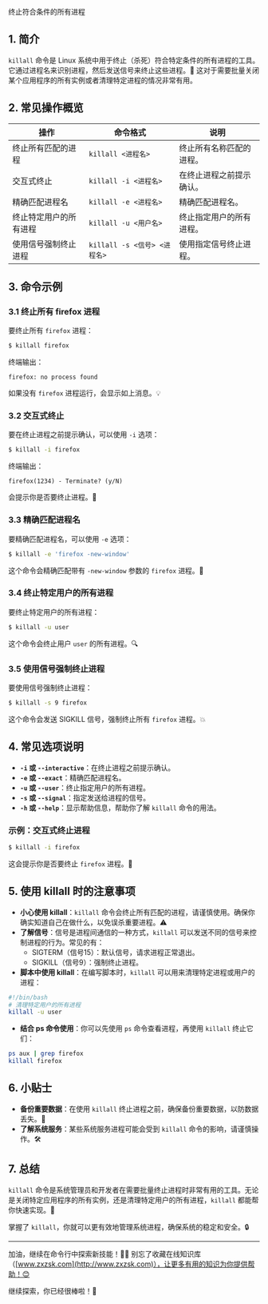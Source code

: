 终止符合条件的所有进程

## 1. 简介

`killall` 命令是 Linux 系统中用于终止（杀死）符合特定条件的所有进程的工具。它通过进程名来识别进程，然后发送信号来终止这些进程。🛑 这对于需要批量关闭某个应用程序的所有实例或者清理特定进程的情况非常有用。

## 2. 常见操作概览

| 操作                       | 命令格式                                  | 说明                               |
|----------------------------|-----------------------------------------|------------------------------------|
| 终止所有匹配的进程           | `killall <进程名>`                      | 终止所有名称匹配的进程。            |
| 交互式终止                  | `killall -i <进程名>`                    | 在终止进程之前提示确认。            |
| 精确匹配进程名              | `killall -e <进程名>`                    | 精确匹配进程名。                    |
| 终止特定用户的所有进程       | `killall -u <用户名>`                    | 终止指定用户的所有进程。            |
| 使用信号强制终止进程         | `killall -s <信号> <进程名>`            | 使用指定信号终止进程。              |

## 3. 命令示例

### 3.1 终止所有 firefox 进程

要终止所有 `firefox` 进程：

```bash
$ killall firefox
```

终端输出：

```
firefox: no process found
```

如果没有 `firefox` 进程运行，会显示如上消息。💡

### 3.2 交互式终止

要在终止进程之前提示确认，可以使用 `-i` 选项：

```bash
$ killall -i firefox
```

终端输出：

```
firefox(1234) - Terminate? (y/N)
```

会提示你是否要终止进程。👀

### 3.3 精确匹配进程名

要精确匹配进程名，可以使用 `-e` 选项：

```bash
$ killall -e 'firefox -new-window'
```

这个命令会精确匹配带有 `-new-window` 参数的 `firefox` 进程。📝

### 3.4 终止特定用户的所有进程

要终止特定用户的所有进程：

```bash
$ killall -u user
```

这个命令会终止用户 `user` 的所有进程。🔍

### 3.5 使用信号强制终止进程

要使用信号强制终止进程：

```bash
$ killall -s 9 firefox
```

这个命令会发送 SIGKILL 信号，强制终止所有 `firefox` 进程。💥

## 4. 常见选项说明

- **`-i` 或 `--interactive`**：在终止进程之前提示确认。
- **`-e` 或 `--exact`**：精确匹配进程名。
- **`-u` 或 `--user`**：终止指定用户的所有进程。
- **`-s` 或 `--signal`**：指定发送给进程的信号。
- **`-h` 或 `--help`**：显示帮助信息，帮助你了解 `killall` 命令的用法。

### 示例：交互式终止进程

```bash
$ killall -i firefox
```

这会提示你是否要终止 `firefox` 进程。👀

## 5. 使用 killall 时的注意事项

- **小心使用 killall**：`killall` 命令会终止所有匹配的进程，请谨慎使用。确保你确实知道自己在做什么，以免误杀重要进程。⚠️
- **了解信号**：信号是进程间通信的一种方式，`killall` 可以发送不同的信号来控制进程的行为。常见的有：
  - SIGTERM（信号15）：默认信号，请求进程正常退出。
  - SIGKILL（信号9）：强制终止进程。
- **脚本中使用 killall**：在编写脚本时，`killall` 可以用来清理特定进程或用户的进程：

```bash
#!/bin/bash
# 清理特定用户的所有进程
killall -u user
```

- **结合 ps 命令使用**：你可以先使用 `ps` 命令查看进程，再使用 `killall` 终止它们：

```bash
ps aux | grep firefox
killall firefox
```

## 6. 小贴士

- **备份重要数据**：在使用 `killall` 终止进程之前，确保备份重要数据，以防数据丢失。💾
- **了解系统服务**：某些系统服务进程可能会受到 `killall` 命令的影响，请谨慎操作。🛠️

## 7. 总结

`killall` 命令是系统管理员和开发者在需要批量终止进程时非常有用的工具。无论是关闭特定应用程序的所有实例，还是清理特定用户的所有进程，`killall` 都能帮你快速实现。🎯

掌握了 `killall`，你就可以更有效地管理系统进程，确保系统的稳定和安全。🔒

---

加油，继续在命令行中探索新技能！💪🏻 别忘了收藏在线知识库（[www.zxzsk.com](http://www.zxzsk.com)），让更多有用的知识为你提供帮助！😊

继续探索，你已经很棒啦！🌟